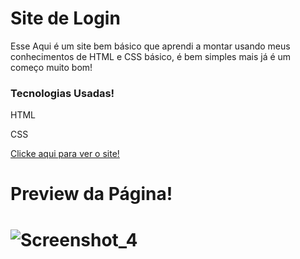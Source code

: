 # Site de Login

<p>Esse Aqui é um site bem básico que aprendi a montar usando meus conhecimentos de HTML e CSS básico, é bem simples mais já é um começo muito bom!

<h3>Tecnologias Usadas!</h3>
<p>HTML
<p>CSS


<a href="https://brunokarbow.github.io/Sites/"> Clicke aqui para ver o site! </a>

<h1> Preview da Página! <h1>
  
![Screenshot_4](https://user-images.githubusercontent.com/96805693/201677860-052893a9-81f9-45a9-871f-955712434f1a.png)

